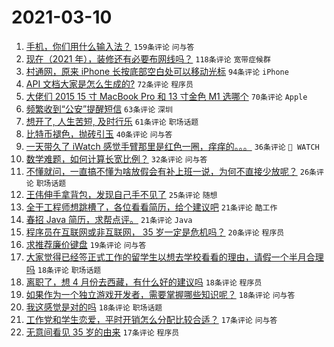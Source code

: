 # 2021-03-10

1. [手机，你们用什么输入法？](https://www.v2ex.com/t/760180) `159条评论` `问与答`
1. [现在（2021 年），装修还有必要布网线吗？](https://www.v2ex.com/t/760228) `118条评论` `宽带症候群`
1. [村通网，原来 iPhone 长按底部空白处可以移动光标](https://www.v2ex.com/t/760275) `94条评论` `iPhone`
1. [API 文档大家是怎么生成的?](https://www.v2ex.com/t/760196) `72条评论` `程序员`
1. [大佬们 2015 15 寸 MacBook Pro 和 13 寸金色 M1 选哪个](https://www.v2ex.com/t/760220) `70条评论` `Apple`
1. [频繁收到“公安”提醒短信](https://www.v2ex.com/t/760278) `63条评论` `深圳`
1. [想开了, 人生苦短, 及时行乐](https://www.v2ex.com/t/760366) `61条评论` `职场话题`
1. [比特币褪色，抛砖引玉](https://www.v2ex.com/t/760438) `40条评论` `问与答`
1. [一天带久了 iWatch 感觉手臂那里是红色一圈，痒痒的。。。](https://www.v2ex.com/t/760286) `36条评论` ` WATCH`
1. [数学难题，如何计算长宽比例？](https://www.v2ex.com/t/760354) `32条评论` `问与答`
1. [不懂就问，一直搞不懂为啥放假会有补上班一说，为何不直接少放呢？](https://www.v2ex.com/t/760315) `26条评论` `职场话题`
1. [王伟伸手拿背包，发现自己手不见了](https://www.v2ex.com/t/760173) `25条评论` `随想`
1. [全干工程师想跳槽了，各位看看简历，给个建议吧](https://www.v2ex.com/t/760331) `21条评论` `酷工作`
1. [春招 Java 简历，求帮点评。](https://www.v2ex.com/t/760285) `21条评论` `Java`
1. [程序员在互联网或非互联网， 35 岁一定是危机吗？](https://www.v2ex.com/t/760257) `20条评论` `程序员`
1. [求推荐廉价键盘](https://www.v2ex.com/t/760189) `19条评论` `问与答`
1. [大家觉得已经签正式工作的留学生以想去学校看看的理由，请假一个半月合理吗](https://www.v2ex.com/t/760376) `18条评论` `职场话题`
1. [离职了，想 4 月份去西藏，有什么好的建议吗](https://www.v2ex.com/t/760361) `18条评论` `程序员`
1. [如果作为一个独立游戏开发者，需要掌握哪些知识呢？](https://www.v2ex.com/t/760187) `18条评论` `问与答`
1. [我这感觉是对的吗](https://www.v2ex.com/t/760176) `18条评论` `职场话题`
1. [工作党和学生恋爱，平时开销怎么分配比较合适？](https://www.v2ex.com/t/760469) `17条评论` `问与答`
1. [无意间看见 35 岁的由来](https://www.v2ex.com/t/760339) `17条评论` `程序员`
